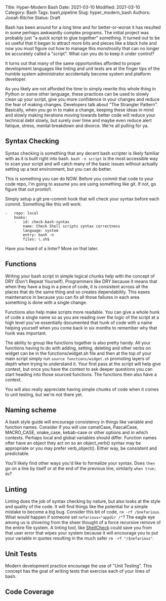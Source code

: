 Title: Hyper-Modern Bash
Date: 2021-03-10
Modified: 2021-03-10
Category: Bash
Tags: bash,pipeline
Slug: hyper_modern_bash
Authors: Josiah Ritchie
Status: Draft

Bash has been around for a long time and for better-or-worse it has resulted in some perhaps awkwardly complex programs. The initial project was probably just "a quick script to glue together" something. It turned out to be so useful that it began to attract more bits and pieces like a black hole and now you must figure out how to manage this monstrosity that can no longer be accurately called a "script". What can you do to keep it under control? 

It turns out that many of the same opportunities afforded to proper development languages like linting and unit tests are at the finger tips of the humble system administrator accidentally become system and platform developer.

As you likely are not afforded the time to simply rewrite this whole thing in Python or some other language, these practices can be used to slowly clean up your script, give you more confidence in your changes and reduce the fear of making changes. Developers talk about "The Strangler Pattern". Basically, when you go in to make a change, keeping these ideas in mind and slowly making iterations moving towards better code will reduce your technical debt slowly, but surely over time and maybe even reduce alert fatique, stress, mental breakdown and divorce. We're all pulling for ya.

## Syntax Checking

Syntax checking is something that any decent bash scripter is likely familiar with as it is built right into bash. `bash -n script` is the most accessible way to scan your script and will catch many of the basic issues without actually setting up a test environment, but you can do better. 

This is something you can do NOW. Before you commit that code to your code repo, I'm going to assume you are using something like git. If not, go figure that out pronto!\

Simply setup a git pre-commit hook that will check your syntax before each commit. Something like this will work.

```
-   repo: local
    hooks:
    -   id: check-bash-syntax
        name: Check Shell scripts syntax correctness
        language: system
        entry: bash -n
        files: \.sh$
```

Have you heard of a linter? More on that later.

## Functions

Writing your bash script in simple logical chunks help with the concept of DRY (Don't Repeat Yourself). Programmers like DRY because it means that when they have a bug in a piece of code, it is consistent across all the places that do the same thing and so creates dependability. This eases maintenance in because you can fix all those failures in each area something is done with a single change.

Functions also help make scripts more readable. You can give a whole hunk of code a single name so as you are reading over the logic of the script at a high level you've essentially documented that hunk of code with a name helping yourself when you come back in six months to remember why that hunk was important.

The ability to group like functions together is also pretty handy. All your functions having to do with adding, setting, deleting and other verbs on widget can be in the functions/widget.sh file and then at the top of your main script simply run `source functions/widget.sh` promoting layers of depth when trying to understand it. Your first pass at the script will help give context, but once you have the context to ask deeper questions you can start heading into those sourced functions. The functions then also have a context.

You will also really appreciate having simple chunks of code when it comes to unit testing, but we're not there yet.

## Naming scheme

A bash style guide will encourage consistency in things like variable and function names. Consider if you will use camelCase, PascalCase, MACRO_CASE, snake_case, kebab-case or other options and in which contexts. Perhaps local and global variables should differ. Function names ofter have an object they act on so an object_verb() syntax may be appropriate or you may prefer verb_object(). Either way, be consistent and predictable.

You'll likely find other ways you'd like to formalize your syntax. Does `then` go on a line by itself or at the end of the previous line, similarly `when true; do`?

## Linting

Linting does the job of syntax checking by nature, but also looks at the style and quality of the code. It will find things like the potential for a simple mistake to become a big bug. Consider this bit of code, `rm -rf /$nefarious`. What would happen if someone set `nefarious="appdir /"`? The eagle eye among us is shivering from the sheer thought of a force recursive remove of the entire file system. A linting tool, like [ShellCheck](https://github.com/koalaman/shellcheck) could save you from that user error that wipes your system because it will encourage you to put your variable in quotes resulting in the much safer `rm -rf "/$nefarious"`.

## Unit Tests

Modern development practice encourage the use of "Unit Testing". This concept has the goal of writing tests that exercise each of your lines of bash.

## Code Coverage